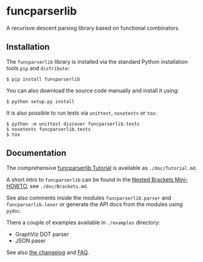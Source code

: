 funcparserlib
=============

A recurisve descent parsing library based on functional combinators.


Installation
------------

The `funcparserlib` library is installed via the standard Python installation
tools `pip` and `distribute`:

    $ pip install funcparserlib

You can also download the source code manually and install it using:

    $ python setup.py install

It is also possible to run tests via `unittest`, `nosetests` or `tox`:

    $ python -m unittest discover funcparserlib.tests
    $ nosetests funcparserlib.tests
    $ tox


Documentation
-------------

The comprehensive [funcparserlib Tutorial][1] is available as `./doc/Tutorial.md`.

A short intro to `funcparserlib` can be found in the [Nested Brackets
Mini-HOWTO][2], see `./doc/Brackets.md`.

See also comments inside the modules `funcparserlib.parser` and
`funcparserlib.lexer` or generate the API docs from the modules using `pydoc`.

There a couple of examples available in `./examples` directory:

* GraphViz DOT parser
* JSON paser

See also [the changelog][3] and [FAQ][4].

  [1]: Tutorial
  [2]: Brackets
  [3]: Changes
  [4]: FAQ

<!-- vim:set ft=markdown tw=80: -->

